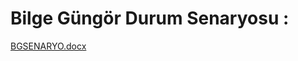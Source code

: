# Bilge Güngör Durum Senaryosu : 
[BGSENARYO.docx](https://github.com/fatihBicgi/seyahat-ruzgari/files/14971704/BGSENARYO.docx)
